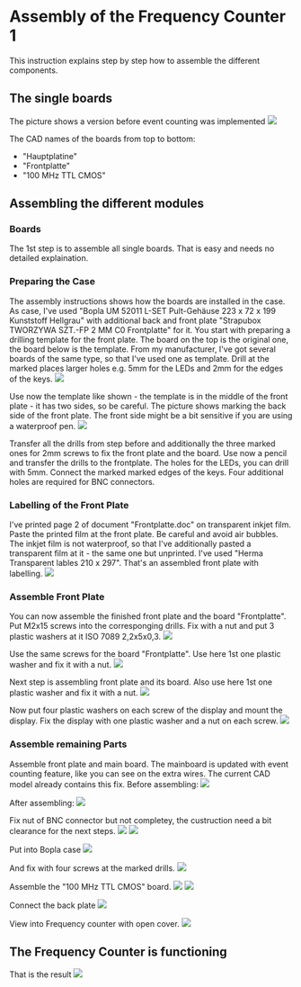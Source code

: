 # Assembly of the Frequency Counter 1
This instruction explains step by step how to assemble the different components.
## The single boards
The picture shows a version before event counting was implemented
![](/Assembly/20220930_171930.jpg)

The CAD names of the boards from top to bottom:
- "Hauptplatine"
- "Frontplatte"
- "100 MHz TTL CMOS"
## Assembling the different modules
### Boards
The 1st step is to assemble all single boards. That is easy and needs no detailed explaination.
### Preparing the Case
The assembly instructions shows how the boards are installed in the case. As case, I've used
"Bopla UM 52011 L-SET Pult-Gehäuse 223 x 72 x 199 Kunststoff Hellgrau"
with additional back and front plate "Strapubox TWORZYWA SZT.-FP 2 MM C0 Frontplatte" for it.
You start with preparing a drilling template for the front plate. The board on the top is the original one, the board below is the template. From my manufacturer, I've got several boards of the same type, so that I've used one as template. Drill at the marked places larger holes e.g. 5mm for the LEDs and 2mm for the edges of the keys.
![](/Assembly/20220930_180229.jpg)

Use now the template like shown - the template is in the middle of the front plate - it has two sides, so be careful. The picture shows marking the back side of the front plate. The front side might be a bit sensitive if you are using a waterproof pen.
![](/Assembly/20220930_183250.jpg)

Transfer all the drills from step before and additionally the three marked ones for 2mm screws to fix the front plate and the board. Use now a pencil and transfer the drills to the frontplate. The holes for the LEDs, you can drill with 5mm. Connect the marked marked edges of the keys.
Four additional holes are required for BNC connectors.
### Labelling of the Front Plate
I've printed page 2 of document "Frontplatte.doc" on transparent inkjet film. Paste the printed film at the front plate. Be careful and avoid air bubbles. The inkjet film is not waterproof, so that I've additionally pasted a transparent film at it - the same one but unprinted. I've used "Herma Transparent lables 210 x 297".
That's an assembled front plate with labelling.
![](/Assembly/20220929_182241.jpg)
### Assemble Front Plate
You can now assemble the finished front plate and the board "Frontplatte".
Put M2x15 screws into the corresponging drills. Fix with a nut and put 3 plastic washers at it ISO 7089 2,2x5x0,3.
![](/Assembly/20220929_183835.jpg)

Use the same screws for the board "Frontplatte". Use here 1st one plastic washer and fix it with a nut.
![](/Assembly/20220929_185013.jpg)

Next step is assembling front plate and its board. Also use here 1st one plastic washer and fix it with a nut.
![](/Assembly/20220929_185224.jpg)

Now put four plastic washers on each screw of the display and mount the display. Fix the display with one plastic washer and a nut on each screw.
![](/Assembly/20220929_182234.jpg)

### Assemble remaining Parts
Assemble front plate and main board. The mainboard is updated with event counting feature, like you can see on the extra wires. The current CAD model already contains this fix.
Before assembling:
![](/Assembly/20220929_182212.jpg)

After assembling:
![](/Assembly/20220929_182123.jpg)

Fix nut of BNC connector but not completey, the custruction need a bit clearance for the next steps.
![](/Assembly/20220929_182151.jpg) ![](/Assembly/20220929_182135.jpg)

Put into Bopla case 
![](/Assembly/20220929_182101.jpg)

And fix with four screws at the marked drills.
![](/Assembly/20220929_182224.jpg)

Assemble the "100 MHz TTL CMOS" board.
![](/Assembly/20220929_181958.jpg)
![](/Assembly/20220929_181936.jpg)

Connect the back plate
![](/Assembly/20220929_181737.jpg)

View into Frequency counter with open cover.
![](/Assembly/20220929_181624.jpg)
## The Frequency Counter is functioning
That is the result
![](/Assembly/20220929_191222.jpg)
